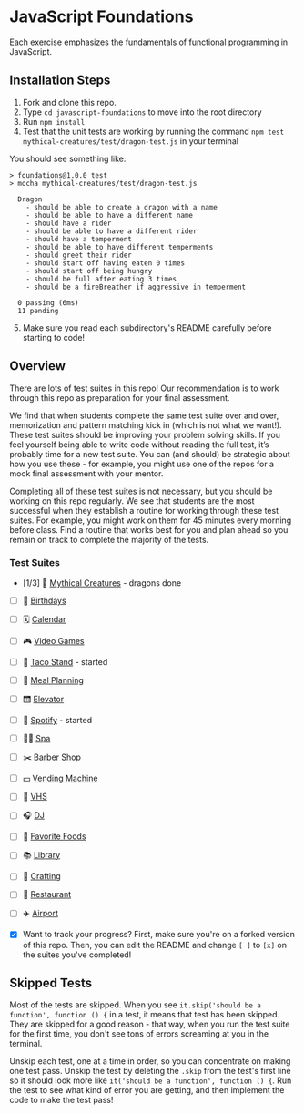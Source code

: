 # JavaScript Foundations

Each exercise emphasizes the fundamentals of functional programming in JavaScript.

## Installation Steps

1. Fork and clone this repo.
2. Type `cd javascript-foundations` to move into the root directory
3. Run `npm install`
4. Test that the unit tests are working by running the command `npm test mythical-creatures/test/dragon-test.js` in your terminal

You should see something like:

```shell
> foundations@1.0.0 test
> mocha mythical-creatures/test/dragon-test.js

  Dragon
    - should be able to create a dragon with a name
    - should be able to have a different name
    - should have a rider
    - should be able to have a different rider
    - should have a temperment
    - should be able to have different temperments
    - should greet their rider
    - should start off having eaten 0 times
    - should start off being hungry
    - should be full after eating 3 times
    - should be a fireBreather if aggressive in temperment

  0 passing (6ms)
  11 pending
```
5. Make sure you read each subdirectory's README carefully before starting to code!

## Overview

There are lots of test suites in this repo! Our recommendation is to work through this repo as preparation for your final assessment.  
  
We find that when students complete the same test suite over and over, memorization and pattern matching kick in (which is not what we want!). These test suites should be improving your problem solving skills. If you feel yourself being able to write code without reading the full test, it’s probably time for a new test suite. You can (and should) be strategic about how you use these - for example, you might use one of the repos for a mock final assessment with your mentor.

Completing all of these test suites is not necessary, but you should be working on this repo regularly. We see that students are the most successful when they establish a routine for working through these test suites. For example, you might work on them for 45 minutes every morning before class. Find a routine that works best for you and plan ahead so you remain on track to complete the majority of the tests.

### Test Suites
- [1/3] 🧚 ‍[Mythical Creatures](./mythical-creatures) - dragons done
- [ ] 🎂 [Birthdays](./birthdays)
- [ ] 🗓 [Calendar](./calendar/)
- [ ] 🎮 [Video Games](./video-games/)
- [ ] 🌮 [Taco Stand](./tacoStand/) - started
- [ ] 🥗 [Meal Planning](./meal-planning/)
- [ ] 🛗 [Elevator](./elevator/)
- [ ] 🎵 [Spotify](./spotify/) - started
- [ ] 🧖‍♀️ [Spa](./spa/)
- [ ] ✂️ [Barber Shop](./barber-shop/)
- [ ] 💵 [Vending Machine](./vending-machine/)
- [ ] 📼 [VHS](./vhs/)
- [ ] 🎧 [DJ](./dj)
- [ ] 🍔 [Favorite Foods](./favorite-foods)
- [ ] 📚 [Library](./library)
- [ ] 🧶 [Crafting](./crafting/)
- [ ] 🍜 [Restaurant](./restaurant/)
- [ ] ✈️ [Airport](./airport)

- [x] Want to track your progress? First, make sure you're on a forked version of this repo. Then, you can edit the README and change `[ ]` to `[x]` on the suites you've completed!

## Skipped Tests

Most of the tests are skipped. When you see `it.skip('should be a function', function () {` in a test, it means that test has been skipped. They are skipped for a good reason - that way, when you run the test suite for the first time, you don't see tons of errors screaming at you in the terminal.

Unskip each test, one at a time in order, so you can concentrate on making one test pass. Unskip the test by deleting the `.skip` from the test's first line so it should look more like `it('should be a function', function () {`. Run the test to see what kind of error you are getting, and then implement the code to make the test pass!
